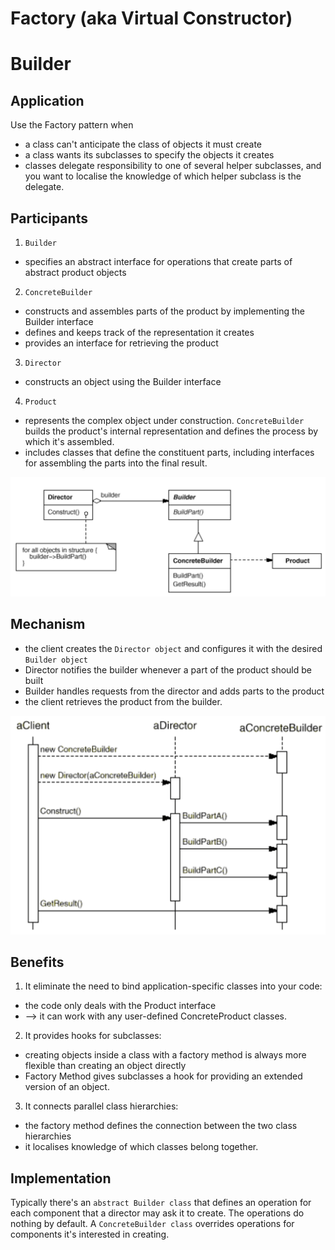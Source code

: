# Factory (aka Virtual Constructor)

# Builder

## Application

Use the Factory pattern when
- a class can't anticipate the class of objects it must create
- a class wants its subclasses to specify the objects it creates
- classes delegate responsibility to one of several helper subclasses, and you want to localise the knowledge of which helper subclass is the delegate.

## Participants

1. `Builder`
- specifies an abstract interface for operations that create parts of abstract product objects

2. `ConcreteBuilder`
- constructs and assembles parts of the product by implementing the Builder interface
- defines and keeps track of the representation it creates
- provides an interface for retrieving the product

3. `Director`
- constructs an object using the Builder interface

4. `Product`
- represents the complex object under construction. `ConcreteBuilder` builds the product's internal representation and defines the process by which it's assembled.
- includes classes that define the constituent parts, including interfaces for assembling the parts into the final result.

![img](../../img/builder_uml.png)

## Mechanism

- the client creates the `Director object` and configures it with the desired `Builder object`
- Director notifies the builder whenever a part of the product should be built
- Builder handles requests from the director and adds parts to the product
- the client retrieves the product from the builder.

![img](../../img/builder_interaction_diagram.png)

## Benefits

1. It eliminate the need to bind application-specific classes into your code:
- the code only deals with the Product interface
- --> it can work with any user-defined ConcreteProduct classes.

2. It provides hooks for subclasses:
- creating objects inside a class with a factory method is always more flexible than creating an object directly
- Factory Method gives subclasses a hook for providing an extended version of an object.

3. It connects parallel class hierarchies:
- the factory method defines the connection between the two class hierarchies
- it localises knowledge of which classes belong together.

## Implementation

Typically there's an `abstract Builder class` that defines an operation for each component that a director may ask it to create. The operations do nothing by default. A `ConcreteBuilder class` overrides operations for components it's interested in creating.